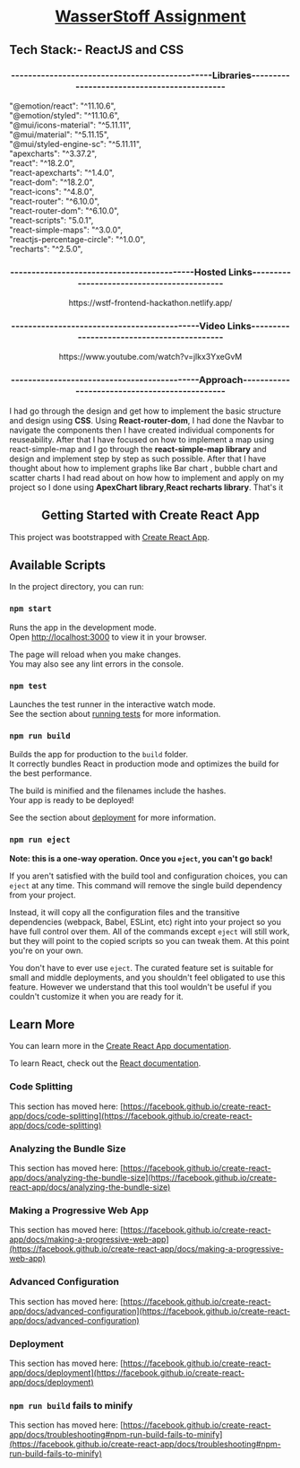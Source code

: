 <h1 align="center"><u>WasserStoff Assignment</u></h1>
<h2>Tech Stack:- ReactJS and CSS</h2>
<h3 align="center">-----------------------------------------------Libraries--------------------------------------------</h3><p>"@emotion/react": "^11.10.6",<br>
    "@emotion/styled": "^11.10.6",<br>
    "@mui/icons-material": "^5.11.11",<br>
    "@mui/material": "^5.11.15",<br>
    "@mui/styled-engine-sc": "^5.11.11",<br>
    "apexcharts": "^3.37.2",<br>
    "react": "^18.2.0",<br>
    "react-apexcharts": "^1.4.0",<br>
    "react-dom": "^18.2.0",<br>
    "react-icons": "^4.8.0",<br>
    "react-router": "^6.10.0",<br>
    "react-router-dom": "^6.10.0",<br>
    "react-scripts": "5.0.1",<br>
    "react-simple-maps": "^3.0.0",<br>
    "reactjs-percentage-circle": "^1.0.0",<br>
    "recharts": "^2.5.0",</p>
<h3 align="center">-------------------------------------------Hosted Links-------------------------------------------</h3>
<p align="center">https://wstf-frontend-hackathon.netlify.app/</p>
<h3 align="center">--------------------------------------------Video Links-------------------------------------------</h3>
<p align="center">https://www.youtube.com/watch?v=jlkx3YxeGvM</p>
<h3 align="center">--------------------------------------------Approach----------------------------------------------</h3>
<p> I had go through the design and get how to implement the basic structure and design using <b>CSS</b>. Using <b>React-router-dom</b>, I had done the Navbar to navigate the components then I have created individual components for reuseability. After that I have focused on how to implement a map using react-simple-map and I go through the <b>react-simple-map library</b> and design and implement step by step as such possible. After that I have thought about how to implement graphs like Bar chart , bubble chart and scatter charts I had read about on how how to implement and apply on my project so I done using <b>ApexChart library</b>,<b>React recharts library</b>. That's it </p>
<h2 align="center">Getting Started with Create React App</h2>

This project was bootstrapped with [Create React App](https://github.com/facebook/create-react-app).

## Available Scripts

In the project directory, you can run:

### `npm start`

Runs the app in the development mode.\
Open [http://localhost:3000](http://localhost:3000) to view it in your browser.

The page will reload when you make changes.\
You may also see any lint errors in the console.

### `npm test`

Launches the test runner in the interactive watch mode.\
See the section about [running tests](https://facebook.github.io/create-react-app/docs/running-tests) for more information.

### `npm run build`

Builds the app for production to the `build` folder.\
It correctly bundles React in production mode and optimizes the build for the best performance.

The build is minified and the filenames include the hashes.\
Your app is ready to be deployed!

See the section about [deployment](https://facebook.github.io/create-react-app/docs/deployment) for more information.

### `npm run eject`

**Note: this is a one-way operation. Once you `eject`, you can't go back!**

If you aren't satisfied with the build tool and configuration choices, you can `eject` at any time. This command will remove the single build dependency from your project.

Instead, it will copy all the configuration files and the transitive dependencies (webpack, Babel, ESLint, etc) right into your project so you have full control over them. All of the commands except `eject` will still work, but they will point to the copied scripts so you can tweak them. At this point you're on your own.

You don't have to ever use `eject`. The curated feature set is suitable for small and middle deployments, and you shouldn't feel obligated to use this feature. However we understand that this tool wouldn't be useful if you couldn't customize it when you are ready for it.

## Learn More

You can learn more in the [Create React App documentation](https://facebook.github.io/create-react-app/docs/getting-started).

To learn React, check out the [React documentation](https://reactjs.org/).

### Code Splitting

This section has moved here: [https://facebook.github.io/create-react-app/docs/code-splitting](https://facebook.github.io/create-react-app/docs/code-splitting)

### Analyzing the Bundle Size

This section has moved here: [https://facebook.github.io/create-react-app/docs/analyzing-the-bundle-size](https://facebook.github.io/create-react-app/docs/analyzing-the-bundle-size)

### Making a Progressive Web App

This section has moved here: [https://facebook.github.io/create-react-app/docs/making-a-progressive-web-app](https://facebook.github.io/create-react-app/docs/making-a-progressive-web-app)

### Advanced Configuration

This section has moved here: [https://facebook.github.io/create-react-app/docs/advanced-configuration](https://facebook.github.io/create-react-app/docs/advanced-configuration)

### Deployment

This section has moved here: [https://facebook.github.io/create-react-app/docs/deployment](https://facebook.github.io/create-react-app/docs/deployment)

### `npm run build` fails to minify

This section has moved here: [https://facebook.github.io/create-react-app/docs/troubleshooting#npm-run-build-fails-to-minify](https://facebook.github.io/create-react-app/docs/troubleshooting#npm-run-build-fails-to-minify)
